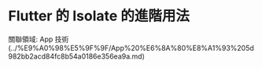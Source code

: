 # Flutter 的 Isolate 的進階用法

關聯領域: App 技術 (../%E9%A0%98%E5%9F%9F/App%20%E6%8A%80%E8%A1%93%205d982bb2acd84fc8b54a0186e356ea9a.md)